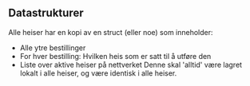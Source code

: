 Datastrukturer
--------------

Alle heiser har en kopi av en struct (eller noe) som inneholder:
- Alle ytre bestillinger
- For hver bestilling: Hvilken heis som er satt til å utføre den
- Liste over aktive heiser på nettverket
Denne skal 'alltid' være lagret lokalt i alle heiser, og være identisk i alle heiser.